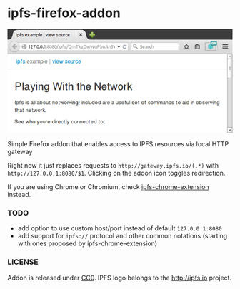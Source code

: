 # ipfs-firefox-addon

![screenshot v0.1.0](screenshot.png)

Simple Firefox addon that enables access to IPFS resources via local HTTP gateway

Right now it just replaces requests to `http://gateway.ipfs.io/(.*)` with `http://127.0.0.1:8080/$1`.
Clicking on the addon icon toggles redirection.

If you are using Chrome or Chromium, check [ipfs-chrome-extension](https://github.com/dylanPowers/ipfs-chrome-extension) instead.

### TODO

- add option to use custom host/port instead of default `127.0.0.1:8080`
- add support for `ipfs://` protocol and other common notations (starting with ones proposed by ipfs-chrome-extension)


### LICENSE

Addon is released under [CC0](LICENSE). IPFS logo belongs to the http://ipfs.io project.
